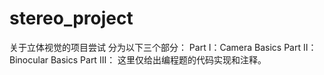 # stereo_project
关于立体视觉的项目尝试
分为以下三个部分：
Part Ⅰ：Camera Basics
Part Ⅱ：Binocular Basics
Part Ⅲ：
这里仅给出编程题的代码实现和注释。

